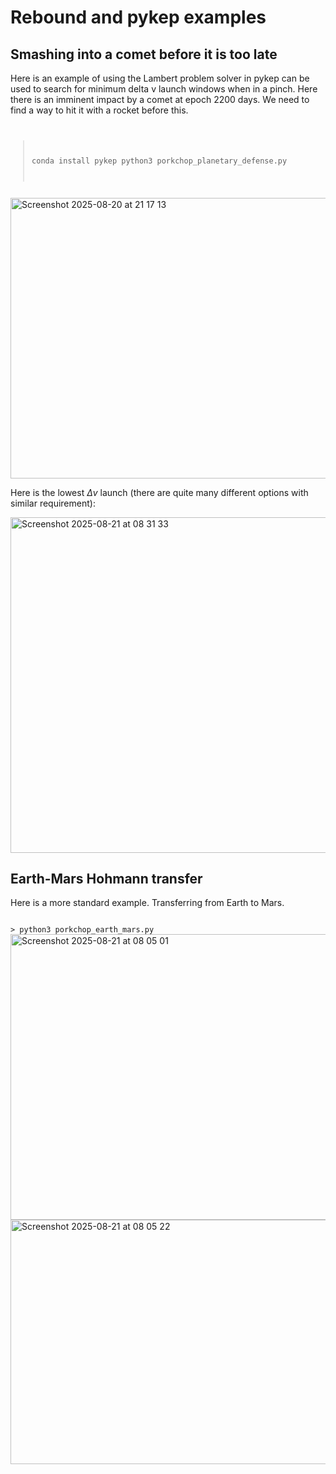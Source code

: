 # Rebound and pykep examples

## Smashing into a comet before it is too late

Here is an example of using the Lambert problem solver in pykep can be used to search for minimum delta v launch windows when in a pinch. Here there is an imminent impact by a comet at epoch 2200 days. We need to find a way to hit it with a rocket before this.
<code>
> conda install pykep
> python3 porkchop_planetary_defense.py
</code>

<img width="577" height="449" alt="Screenshot 2025-08-20 at 21 17 13" src="https://github.com/user-attachments/assets/9f54b41d-32c6-452c-b34f-d4eafca95dfc" />

Here is the lowest $\Delta v$ launch (there are quite many different options with similar requirement):

<img width="534" height="537" alt="Screenshot 2025-08-21 at 08 31 33" src="https://github.com/user-attachments/assets/36c390d3-0e43-4238-8cb3-56c9bc4391b9" />

## Earth-Mars Hohmann transfer

Here is a more standard example. Transferring from Earth to Mars. 

<code>
> python3 porkchop_earth_mars.py
</code>

<img width="605" height="457" alt="Screenshot 2025-08-21 at 08 05 01" src="https://github.com/user-attachments/assets/32448649-4677-42c8-a3e2-6ad3cb8a6f77" />

<img width="1305" height="391" alt="Screenshot 2025-08-21 at 08 05 22" src="https://github.com/user-attachments/assets/7891c92e-ab63-4a61-8b2a-eb1d3e4fea00" />
